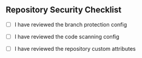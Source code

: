 ## Repository Security Checklist


* [ ] I have reviewed the branch protection config
* [ ] I have reviewed the  code scanning config
* [ ] I have reviewed the repository custom attributes


